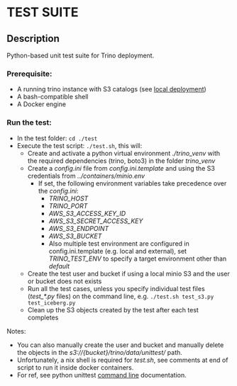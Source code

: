 # TEST SUITE

## Description

Python-based unit test suite for Trino deployment.

### Prerequisite:

- A running trino instance with S3 catalogs (see [local deployment](../containers/README.md))
- A bash-compatible shell
- A Docker engine

### Run the test:

- In the test folder: `cd ./test`
- Execute the test script: `./test.sh`, this will:
  - Create and activate a python virtual environment _./trino_venv_ with the required dependencies (trino, boto3) in the folder _trino_venv_
  - Create a _config.ini_ file from _config.ini.template_ and using the S3 credentials from _../containers/minio.env_
    - If set, the following environment variables take precedence over the _config.ini_:
      - _TRINO_HOST_
      - _TRINO_PORT_
      - _AWS_S3_ACCESS_KEY_ID_
      - _AWS_S3_SECRET_ACCESS_KEY_
      - _AWS_S3_ENDPOINT_
      - _AWS_S3_BUCKET_
      - Also multiple test environment are configured in config.ini.template (e.g. local and external), set _TRINO_TEST_ENV_ to specify a target environment other than _default_
  - Create the test user and bucket if using a local minio S3 and the user or bucket does not exists
  - Run all the test cases, unless you specify individual test files (_test\_*.py_ files) on the command line, e.g. `./test.sh test_s3.py test_iceberg.py`
  - Clean up the S3 objects created by the test after each test completes

Notes:
- You can also manually create the user and bucket and manually delete the objects in the _s3://{bucket}/trino/data/unittest/_ path.
- Unfortunately, a nix shell is required for _test.sh_, see comments at end of script to run it inside docker containers.
- For ref, see python unittest [command line](https://docs.python.org/3/library/unittest.html#command-line-interface) documentation.

